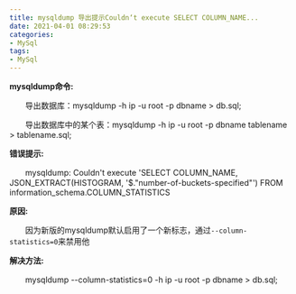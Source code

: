 ```yaml
---
title: mysqldump 导出提示Couldn‘t execute SELECT COLUMN_NAME...
date: 2021-04-01 08:29:53
categories:
- MySql
tags:
- MySql
---
```




**mysqldump命令:**

　　导出数据库：mysqldump -h ip -u root -p dbname > db.sql;

　　导出数据库中的某个表：mysqldump -h ip -u root -p dbname tablename > tablename.sql;

**错误提示:**

　　mysqldump: Couldn't execute 'SELECT COLUMN_NAME, JSON_EXTRACT(HISTOGRAM, '$."number-of-buckets-specified"') FROM information_schema.COLUMN_STATISTICS

**原因:**

　　因为新版的mysqldump默认启用了一个新标志，通过`--column-statistics=0`来禁用他

**解决方法:**

　　mysqldump --column-statistics=0 -h ip -u root -p dbname > db.sql;